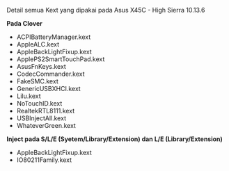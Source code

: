 Detail semua Kext yang dipakai pada Asus X45C - High Sierra 10.13.6

**Pada Clover**
* ACPIBatteryManager.kext
* AppleALC.kext
* AppleBackLightFixup.kext
* ApplePS2SmartTouchPad.kext
* AsusFnKeys.kext
* CodecCommander.kext
* FakeSMC.kext
* GenericUSBXHCI.kext
* Lilu.kext
* NoTouchID.kext
* RealtekRTL8111.kext
* USBInjectAll.kext
* WhateverGreen.kext

**Inject pada S/L/E (Syetem/Library/Extension) dan L/E (Library/Extension)**
* AppleBackLightFixup.kext
* IO80211Family.kext